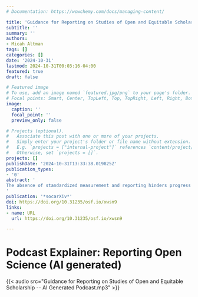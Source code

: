 ```yaml
---
# Documentation: https://wowchemy.com/docs/managing-content/

title: 'Guidance for Reporting on Studies of Open and Equitable Scholarship'
subtitle: ''
summary: ''
authors:
- Micah Altman
tags: []
categories: []
date: '2024-10-31'
lastmod: 2024-10-31T00:03:16-04:00
featured: true
draft: false

# Featured image
# To use, add an image named `featured.jpg/png` to your page's folder.
# Focal points: Smart, Center, TopLeft, Top, TopRight, Left, Right, BottomLeft, Bottom, BottomRight.
image:
  caption: ''
  focal_point: ''
  preview_only: false

# Projects (optional).
#   Associate this post with one or more of your projects.
#   Simply enter your project's folder or file name without extension.
#   E.g. `projects = ["internal-project"]` references `content/project/deep-learning/index.md`.
#   Otherwise, set `projects = []`.
projects: []
publishDate: '2024-10-31T13:33:38.019825Z'
publication_types:
- '0'
abstract: '
The absence of standardized measurement and reporting hinders progress toward more reliable and equitable scientific practices. This topic brief summarized existing practice across stages of the research lifecycle to promote transparency and reliability, and to support the evaluation of participation and equity. The brief also discusses issues surrounding integrating these practices within the context of limited-term fellowship programs.
'
publication: '*socarXiv*'
doi: https://doi.org/10.31235/osf.io/xwsn9
links:
- name: URL
  url: https://doi.org/10.31235/osf.io/xwsn9

---
```


# Podcast Explainer: Reporting Open Science (AI generated)

{{< audio src="Guidance for Reporting on Studies of Open and Equitable Scholarship -- AI Generated Podcast.mp3" >}}

